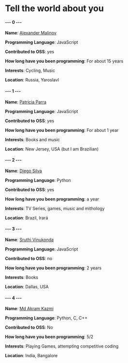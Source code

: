 # Tell the world about you

#### --- 0 ---
**Name**: [Alexander Malinov](https://github.com/xmalinov)

**Programming Language**: JavaScript

**Contributed to OSS**: yes

**How long have you been programming**: For about 15 years

**Interests**: Cycling, Music

**Location**: Russia, Yaroslavl

#### --- 1 ---
**Name**: [Patricia Parra](https://github.com/pachicodes)

**Programming Language**: JavaScript

**Contributed to OSS**: yes

**How long have you been programming**: For about 1 year

**Interests**: Books and music

**Location**: New Jersey, USA (but I am Brazilian)

#### --- 2 ---
**Name**: [Diego Silva](https://github.com/di3goCS)

**Programming Language**: Python

**Contributed to OSS**: yes

**How long have you been programming**: a year

**Interests**: TV Series, games, music and mithology

**Location**: Brazil, Irará

#### --- 3 ---
**Name**: [Sruthi Vinukonda](https://github.com/sruthiv)

**Programming Language**: JavaScript

**Contributed to OSS**: no

**How long have you been programming**: 2 years

**Interests**: Books

**Location**: Dallas, USA

#### --- 4 ---
**Name**: [Md Akram Kazmi](https://github.com/akramkazmi71)

**Programming Language**: Python, C, C++

**Contributed to OSS**: No

**How long have you been programming**: 5/2

**Interests**: Playing Games, attempting competitive coding

**Location**: India, Bangalore
